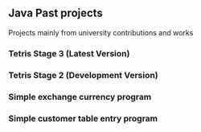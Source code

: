 ## Java Past projects
Projects mainly from university contributions and works

### Tetris Stage 3 (Latest Version)

### Tetris Stage 2 (Development Version)

### Simple exchange currency program

### Simple customer table entry program
